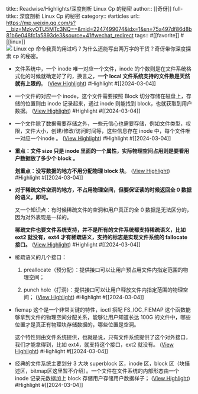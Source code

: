 title:: Readwise/Highlights/深度剖析 Linux Cp 的秘密
author:: [[奇伢]]
full-title:: 深度剖析 Linux Cp 的秘密
category:: #articles
url:: https://mp.weixin.qq.com/s?__biz=MzkyOTU5MTc3NQ==&mid=2247499074&idx=1&sn=75a497df86d8b81b6e048fc1a5893de3&source=41#wechat_redirect
tags:: #[[favorite]] #[[linux]]  
![](http://mmbiz.qpic.cn/mmbiz_jpg/4UtmXsuLoNd7TgWQgNicxERn4VwB6EKE0lL22NTc18zMQnhYEybhyTKmXUb3WQ6PuZwQ4GubOhPOXvQXDU1Cibxw/0?wx_fmt=jpeg)
Linux cp 命令我真的用过吗？为什么还能写出两万字的干货？奇伢带你深度探索 cp 的秘密。
- 文件系统中，一个 inode 唯一对应一个文件，inode 的个数则是在文件系统格式化的时候就确定好了的，换言之，**一个 local 文件系统支持的文件数是天然就有上限的**。 ([View Highlight](https://read.readwise.io/read/01hr48sxxnkeqpwca55y12sm7m)) #Highlight #[[2024-03-04]]
- 一个文件的对应一个 inode，这个文件需要按照 Block 切分存储在磁盘上，存储的位置则由 inode 记录起来，通过 inode 则能找到 block，也就获取到用户数据。 ([View Highlight](https://read.readwise.io/read/01hr48tff2qm4891wxfg2125ex)) #Highlight #[[2024-03-04]]
- 一个文件除了数据需要存储之外，一些元信心也需要存储，例如文件类型，权限，文件大小，创建/修改/访问时间等，这些信息存在 inode 中，每个文件唯一对应一个inode 。 ([View Highlight](https://read.readwise.io/read/01hr48v9khvn3twmxyq6xev45q)) #Highlight #[[2024-03-04]]
- **重点：文件 size 只是 inode 里面的一个属性，实际物理空间占用则是要看用户数据放了多少个 block 。**
  
  **划重点：没写数据的地方不用分配物理 block 块**。 ([View Highlight](https://read.readwise.io/read/01hr492kav3tbxknxgd0mm6nrc)) #Highlight #[[2024-03-04]]
- **对于稀疏文件空洞的地方，不占用物理空间，但要保证读的时候返回全 0 数据的语义，即可。**
  
  又一个知识点：有时候稀疏文件的空洞和用户真正的全 0 数据是无法区分的，因为对外表现是一样的。
  
  **稀疏文件也要文件系统支持，并不是所有的文件系统都支持稀疏语义，比如 ext2 就没有，ext4 才有稀疏语义，支持的标志是实现文件系统的 fallocate 接口。** ([View Highlight](https://read.readwise.io/read/01hr493wnjg3aj9dz3e8txhar1)) #Highlight #[[2024-03-04]]
- 稀疏语义的几个接口：
  
  1.  preallocate（预分配）：提供接口可以让用户预占用文件内指定范围的物理空间；
    
  2.  punch hole（打洞）：提供接口可以让用户释放文件内指定范围的物理空间； ([View Highlight](https://read.readwise.io/read/01hr4964fj3x17sec7snkfn9fa)) #Highlight #[[2024-03-04]]
- fiemap 这个是一个非常关键的特性，ioctl 搭配 FS_IOC_FIEMAP 这个函数能够拿到文件的物理空间分配关系，能够让用户知道长达 100G 的文件中，哪些位置才是真正有物理块存储数据的，哪些位置是空洞。
  
  这个特性则由文件系统提供，也就是说，只有文件系统提供了这个对外接口，我们才能拿得到，比如 ext4，就支持这个接口，ext2 就没有。 ([View Highlight](https://read.readwise.io/read/01hr49e4kx0nnet6vg0f5zkqqz)) #Highlight #[[2024-03-04]]
- 经典的文件系统主要划分 3 大块 superblock 区，inode 区，block 区（块描述区，bitmap区这里暂不介绍）。一个文件在文件系统的内部形态由一个 inode 记录元数据加上 block 存储用户存储用户数据样子； ([View Highlight](https://read.readwise.io/read/01hr49ghyjknhndc3xf4q6aqvh)) #Highlight #[[2024-03-04]]